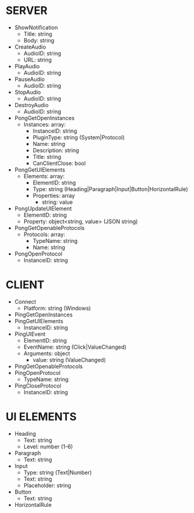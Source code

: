 # SERVER

- ShowNotification
  - Title: string
  - Body: string
- CreateAudio
  - AudioID: string
  - URL: string
- PlayAudio
  - AudioID: string
- PauseAudio
  - AudioID: string
- StopAudio
  - AudioID: string
- DestroyAudio
  - AudioID: string
- PongGetOpenInstances
  - Instances: array:
    - InstanceID: string
    - PluginType: string (System|Protocol)
    - Name: string
    - Description: string
    - Title: string
    - CanClientClose: bool
- PongGetUIElements
  - Elements: array:
    - ElementID: string
    - Type: string (Heading|Paragraph|Input|Button|HorizontalRule)
    - Properties: array
      - string: value
- PongUpdateUIElement
  - ElementID: string
  - Property: object<string, value> (JSON string)
- PongGetOpenableProtocols
  - Protocols: array:
    - TypeName: string
    - Name: string
- PongOpenProtocol
  - InstanceID: string

# CLIENT

- Connect
  - Platform: string (Windows)
- PingGetOpenInstances
- PingGetUIElements
  - InstanceID: string
- PingUIEvent
  - ElementID: string
  - EventName: string (Click|ValueChanged)
  - Arguments: object
    - value: string (ValueChanged)
- PingGetOpenableProtocols
- PingOpenProtocol
  - TypeName: string
- PingCloseProtocol
  - InstanceID: string

# UI ELEMENTS

- Heading
  - Text: string
  - Level: number (1-6)
- Paragraph
  - Text: string
- Input
  - Type: string (Text|Number)
  - Text: string
  - Placeholder: string
- Button
  - Text: string
- HorizontalRule
